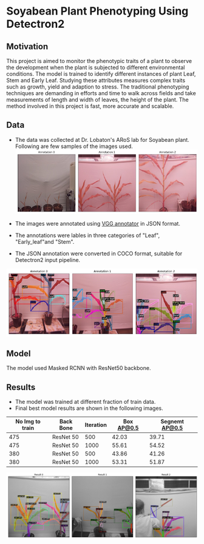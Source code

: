 # Soyabean Plant Phenotyping Using Detectron2

## Motivation
This project is aimed to monitor the phenotypic traits of a plant to observe the development when the plant is subjected to different environmental conditions. The model is trained to identify different instances of plant Leaf, Stem and Early Leaf. Studying these attributes measures complex traits such as growth, yield and adaption to stress. The traditional phenotyping techniques are demanding in efforts and time to walk across fields and take measurements of length and width of leaves, the height of the plant. The method involved in this project is fast, more accurate and scalable. 

## Data

* The data was collected at Dr. Lobaton's ARoS lab for Soyabean plant. Following are few samples of the images used.  
![Sample Image](https://github.com/trsarje/Detectron2-for-Plant-Phenotyping/blob/master/result/sample.png "1")

* The images were annotated using [VGG annotator](https://www.robots.ox.ac.uk/~vgg/software/via/) in JSON format. 
* The annotations were lables in three categories of "Leaf", "Early_leaf"and "Stem". 
* The JSON annotation were converted in COCO format, suitable for Detectron2 input pipeline. 

![Sample Image](https://github.com/trsarje/Detectron2-for-Plant-Phenotyping/blob/master/result/Annotation.png "1")

## Model
The model used Masked RCNN with ResNet50 backbone. 

## Results
* The model was trained at different fraction of train data. 
* Final best model results are shown in the following images. 

| No Img to train | Back Bone | Iteration | Box AP@0.5 | Segnemt AP@0.5 |
| --------------- | --------- | --------- | ---------- | -------------- |
| 475             | ResNet 50 | 500       | 42.03      | 39.71          |
| 475             | ResNet 50 | 1000      | 55.61      | 54.52          |
| 380             | ResNet 50 | 500       | 43.86      | 41.26          |
| 380             | ResNet 50 | 1000      |53.31	     | 51.87          |

![Sample Image](https://github.com/trsarje/Detectron2-for-Plant-Phenotyping/blob/master/result/Result.png "1")

